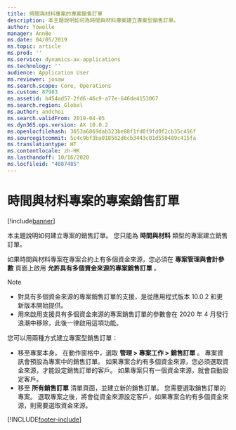 ```yaml
---
title: 時間與材料專案的專案銷售訂單
description: 本主題說明如何為時間與材料專案建立專案型銷售訂單。
author: Yowelle
manager: AnnBe
ms.date: 04/05/2019
ms.topic: article
ms.prod: ''
ms.service: dynamics-ax-applications
ms.technology: ''
audience: Application User
ms.reviewer: josaw
ms.search.scope: Core, Operations
ms.custom: 87983
ms.assetid: b454ad57-2fd6-46c9-a77e-646de4153067
ms.search.region: Global
ms.author: andchoi
ms.search.validFrom: 2019-04-05
ms.dyn365.ops.version: AX 10.0.2
ms.openlocfilehash: 3653a6869dab323be88f1fd0f9fd0f2cb35c456f
ms.sourcegitcommit: 5c4c9bf3ba018562d6cb3443c01d550489c415fa
ms.translationtype: HT
ms.contentlocale: zh-HK
ms.lasthandoff: 10/16/2020
ms.locfileid: "4087485"
---
```

# <a name="project-sales-orders-for-time-and-material-projects"></a>時間與材料專案的專案銷售訂單

[!include[banner](../includes/banner.md)]

本主題說明如何建立專案的銷售訂單。 您只能為 **時間與材料** 類型的專案建立銷售訂單。

如果時間與材料專案在專案合約上有多個資金來源，您必須在 **專案管理與會計參數** 頁面上啟用 **允許具有多個資金來源的專案銷售訂單** 。 

> [!NOTE]
> - 對具有多個資金來源的專案銷售訂單的支援，是從應用程式版本 10.0.2 和更新版本開始提供。
> - 用來啟用支援具有多個資金來源的專案銷售訂單的參數會在 2020 年 4 月發行浪潮中移除，此後一律啟用這項功能。

您可以用兩種方式建立專案型銷售訂單：

- 移至專案本身。 在動作窗格中，選取 **管理 > 專案工作 > 銷售訂單** 。 專案資訊會預設為專案中的銷售訂單。 如果專案合約有多個資金來源，您必須選取資金來源，才能設定銷售訂單的客戶。 如果專案只有一個資金來源，就會自動設定客戶。
- 移至 **所有銷售訂單** 清單頁面，並建立新的銷售訂單。 您需要選取銷售訂單的專案。 選取專案之後，將會從資金來源設定客戶，如果專案合約有多個資金來源，則需要選取資金來源。



[!INCLUDE[footer-include](../includes/footer-banner.md)]